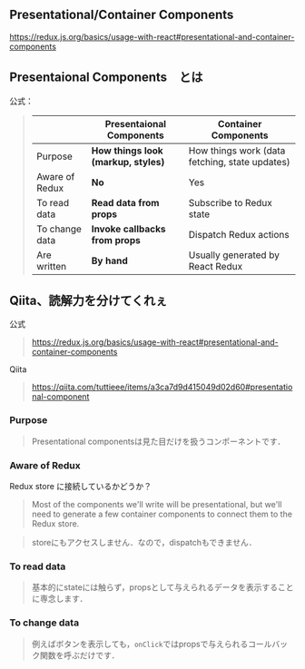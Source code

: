 ## Presentational/Container Components
https://redux.js.org/basics/usage-with-react#presentational-and-container-components

## Presentaional Components　とは
公式：
> | | __Presentaional Components__ | Container Components |
> | ---- | ---- | ---- |
> | Purpose | __How things look (markup, styles)__ | How things work (data fetching, state updates) |
> | Aware of Redux | __No__ | Yes |
> | To read data | __Read data from props__ | Subscribe to Redux state |
> | To change data | __Invoke callbacks from props__ | Dispatch Redux actions |
> | Are written | __By hand__ | Usually generated by React Redux |

## Qiita、読解力を分けてくれぇ 
公式
> https://redux.js.org/basics/usage-with-react#presentational-and-container-components  

Qiita  
> https://qiita.com/tuttieee/items/a3ca7d9d415049d02d60#presentational-component

### Purpose
> Presentational componentsは見た目だけを扱うコンポーネントです．
### Aware of Redux
Redux store に接続しているかどうか？
> Most of the components we'll write will be presentational, 
> but we'll need to generate a few container components to connect them to the Redux store. 

> storeにもアクセスしません．なので，dispatchもできません．
### To read data
> 基本的にstateには触らず，propsとして与えられるデータを表示することに専念します．

### To change data
> 例えばボタンを表示しても，```onClick```ではpropsで与えられるコールバック関数を呼ぶだけです．
